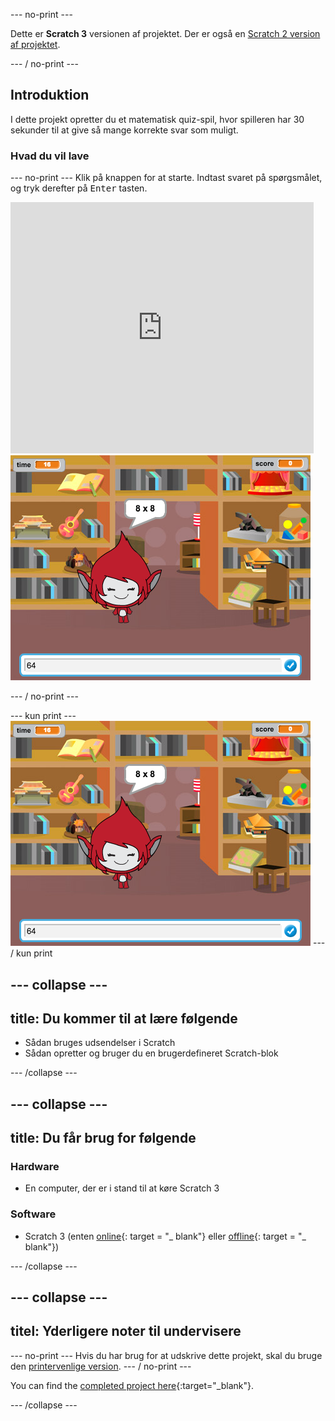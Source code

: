 \--- no-print \---

Dette er **Scratch 3** versionen af projektet. Der er også en [Scratch 2 version af projektet](https://projects.raspberrypi.org/en/projects/brain-game-scratch2).

\--- / no-print \---

## Introduktion

I dette projekt opretter du et matematisk quiz-spil, hvor spilleren har 30 sekunder til at give så mange korrekte svar som muligt.

### Hvad du vil lave

\--- no-print \--- Klik på knappen for at starte. Indtast svaret på spørgsmålet, og tryk derefter på <kbd>Enter</kbd> tasten.

<div class="scratch-preview">
  <iframe allowtransparency="true" width="485" height="402" src="https://scratch.mit.edu/projects/embed/250234955/?autostart=false" frameborder="0" scrolling="no"></iframe>
  <img src="images/brain-final.png">
</div>

\--- / no-print \---

\--- kun print \--- ![Brain Game](images/brain-final.png) \--- / kun print

## \--- collapse \---

## title: Du kommer til at lære følgende

+ Sådan bruges udsendelser i Scratch
+ Sådan opretter og bruger du en brugerdefineret Scratch-blok

\--- /collapse \---

## \--- collapse \---

## title: Du får brug for følgende

### Hardware

+ En computer, der er i stand til at køre Scratch 3

### Software

+ Scratch 3 (enten [online](http://rpf.io/scratchon){: target = "_ blank"} eller [offline](http://rpf.io/scratchoff){: target = "_ blank"})

\--- /collapse \---

## \--- collapse \---

## titel: Yderligere noter til undervisere

\--- no-print \--- Hvis du har brug for at udskrive dette projekt, skal du bruge den [printervenlige version](https://projects.raspberrypi.org/en/projects/brain-game/print). \--- / no-print \---

You can find the [completed project here](http://rpf.io/p/en/brain-game-get){:target="_blank"}.

\--- /collapse \---